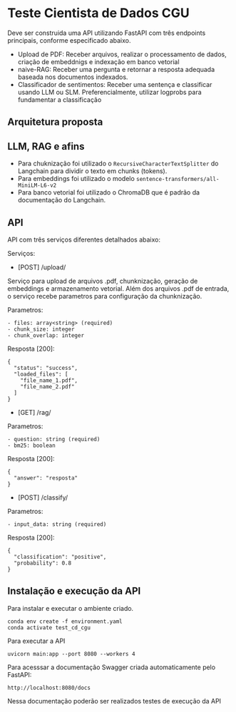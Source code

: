 # Teste Cientista de Dados CGU

Deve ser construida uma API utilizando FastAPI com três endpoints principais, conforme
especificado abaixo.

- Upload de PDF: Receber arquivos, realizar o processamento de dados, criação de embeddnigs e indexação em banco vetorial
- naive-RAG: Receber uma pergunta e retornar a resposta adequada baseada nos documentos indexados.
- Classificador de sentimentos: Receber uma sentença e classificar usando LLM ou SLM. Preferencialmente, utilizar logprobs para fundamentar a classificação

## Arquitetura proposta


## LLM, RAG e afins

- Para chuknização foi utilizado o `RecursiveCharacterTextSplitter` do Langchain para dividir o texto em chunks (tokens).
- Para embeddings foi utilizado o modelo `sentence-transformers/all-MiniLM-L6-v2`
- Para banco vetorial foi utilizado o ChromaDB que é padrão da documentação do Langchain. 

## API 

API com três serviços diferentes detalhados abaixo:

Serviços:

- [POST] /upload/

Serviço para upload de arquivos .pdf, chunknização, geração de embeddings e armazenamento vetorial. Além dos arquivos .pdf de entrada, o serviço recebe parametros para configuração da chunknização.

Parametros:
   
    - files: array<string> (required)
    - chunk_size: integer
    - chunk_overlap: integer

Resposta [200]:

```
{
  "status": "success",
  "loaded_files": [
    "file_name_1.pdf",
    "file_name_2.pdf"
  ]
}
```

- [GET] /rag/

Parametros:
   
    - question: string (required)
    - bm25: boolean

Resposta [200]:

```
{
  "answer": "resposta"
}
```

- [POST] /classify/

Parametros:
   
    - input_data: string (required)

Resposta [200]:

```
{
  "classification": "positive",
  "probability": 0.8
}
```


## Instalação e execução da API

Para instalar e executar o ambiente criado.
```
conda env create -f environment.yaml
conda activate test_cd_cgu
```

Para executar a API
```
uvicorn main:app --port 8080 --workers 4 
```

Para acesssar a documentação Swagger criada automaticamente pelo FastAPI:

```
http://localhost:8080/docs
```

Nessa documentação poderão ser realizados testes de execução da API